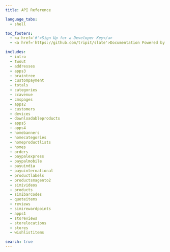 ```yaml
---
title: API Reference

language_tabs:
  - shell

toc_footers:
  - <a href='#'>Sign Up for a Developer Key</a>
  - <a href='https://github.com/tripit/slate'>Documentation Powered by Slate</a>

includes:
  - intro
  - twout
  - addresses
  - apps3
  - braintree
  - custompayment
  - totals
  - categories
  - ccavenue
  - cmspages
  - apps2
  - customers
  - devices
  - downloadableproducts
  - apps5
  - apps4
  - homebanners
  - homecategories
  - homeproductlists
  - homes
  - orders
  - paypalexpress
  - paypalmobile
  - payuindia
  - payuinternational
  - productlabels
  - productsmagento2
  - simivideos
  - products
  - simibarcodes
  - quoteitems
  - reviews
  - simirewardpoints
  - apps1
  - storeviews
  - storelocations
  - stores
  - wishlistitems

search: true
---
```


